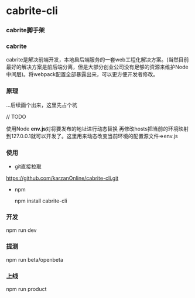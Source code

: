 # cabrite-cli

### cabrite脚手架
### cabrite
cabrite是解决前端开发，本地启后端服务的一套web工程化解决方案。(当然目前最好的解决方案是前后端分离，但是大部分创业公司没有足够的资源来维护Node中间层)。将webpack配置全部暴露出来，可以更方便开发者修改。
### 原理
...后续画个出来，这里先占个坑

// TODO

使用Node **env.js**对将要发布的地址进行动态替换
再修改hosts把当前的环境映射到127.0.0.1就可以开发了。这里用来动态改变当前环境的配置源文件=>env.js
### 使用
* git直接拉取


https://github.com/karzanOnline/cabrite-cli.git

* npm


  npm install cabrite-cli

### 开发

  npm run dev
  
### 提测

  npm run beta/openbeta
  
### 上线

  npm run product
